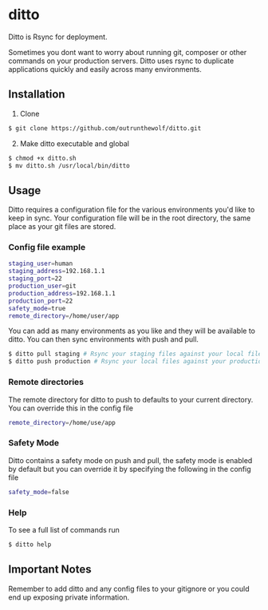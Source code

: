 ditto
=====

Ditto is Rsync for deployment.

Sometimes you dont want to worry about running git, composer or other commands on your production servers. Ditto uses rsync to duplicate applications quickly and easily across many environments.

Installation
--------------------

1. Clone

``` sh
$ git clone https://github.com/outrunthewolf/ditto.git
```

2. Make ditto executable and global

``` sh
$ chmod +x ditto.sh
$ mv ditto.sh /usr/local/bin/ditto
```

Usage
--------------------

Ditto requires a configuration file for the various environments you'd like to keep in sync. Your configuration file will be in the root directory, the same place as your git files are stored.

### Config file example
```sh
staging_user=human
staging_address=192.168.1.1
staging_port=22
production_user=git
production_address=192.168.1.1
production_port=22
safety_mode=true
remote_directory=/home/user/app
```

You can add as many environments as you like and they will be available to ditto. You can then sync environments with push and pull.

``` sh
$ ditto pull staging # Rsync your staging files against your local files
$ ditto push production # Rsync your local files against your production files
```

### Remote directories
The remote directory for ditto to push to defaults to your current directory. You can override this in the config file

``` sh
remote_directory=/home/use/app
```

### Safety Mode
Ditto contains a safety mode on push and pull, the safety mode is enabled by default but you can override it by specifying the following in the config file

``` sh
safety_mode=false
```

### Help
To see a full list of commands run

``` sh
$ ditto help
```

Important Notes
--------------------

Remember to add ditto and any config files to your gitignore or you could end up exposing private information.
